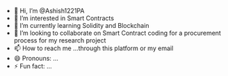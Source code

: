 - 👋 Hi, I’m @Ashish1221PA
- 👀 I’m interested in Smart Contracts
- 🌱 I’m currently learning Solidity and Blockchain
- 💞️ I’m looking to collaborate on Smart Contract coding for a procurement process for my research project
- 📫 How to reach me ...through this platform or my email
- 😄 Pronouns: ...
- ⚡ Fun fact: ...

<!---
Ashish1221PA/Ashish1221PA is a ✨ special ✨ repository because its `README.md` (this file) appears on your GitHub profile.
You can click the Preview link to take a look at your changes.
--->
